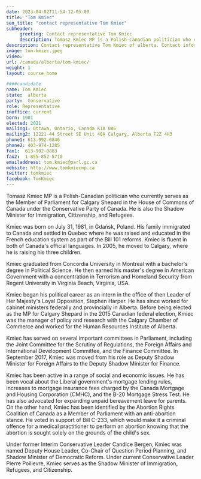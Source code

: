 ```yaml
---
date: 2023-04-02T11:54:12-05:00
title: "Tom Kmiec"
seo_title: "contact representative Tom Kmiec"
subheader:
     greeting: Contact representative Tom Kmiec
     description: Tomasz Kmiec MP is a Polish-Canadian politician who currently serves as the Member of Parliament for Calgary Shepard in the House of Commons of Canada under the Conservative Party of Canada. 
description: Contact representative Tom Kmiec of alberta. Contact information for Tom Kmiec includes email address, phone number, and mailing address.
image: tom-kmiec.jpeg
video:
url: /canada/alberta/tom-kmiec/
weight: 1
layout: course_home

####candidate
name: Tom Kmiec
state:	alberta
party:	Conservative
role: Representative
inoffice: current
born: 1981
elected: 2021
mailing1: Ottawa, Ontario, Canada K1A 0A6
mailing2: 12221-44 Street SE Unit 40A Calgary, Alberta T2Z 4H3
phone1:	613-992-0846
phone2: 403-974-1285
fax1:  613-992-0883
fax2:  1-855-852-5710
emailaddress: tom.kmiec@parl.gc.ca
website: http://www.tomkmiecmp.ca
twitter: tomkmiec
facebook: TomKmiec
---
```


Tomasz Kmiec MP is a Polish-Canadian politician who currently serves as the Member of Parliament for Calgary Shepard in the House of Commons of Canada under the Conservative Party of Canada. He is also the Shadow Minister for Immigration, Citizenship, and Refugees.

Kmiec was born on July 31, 1981, in Gdańsk, Poland. His family immigrated to Canada and settled in Quebec where he was raised and educated in the French education system as part of the Bill 101 reforms. Kmiec is fluent in both of Canada's official languages. In 2005, he moved to Calgary, where he is raising his three children.

Kmiec graduated from Concordia University in Montreal with a bachelor's degree in Political Science. He then earned his master's degree in American Government with a concentration in Terrorism and Homeland Security from Regent University in Virginia Beach, Virginia, USA.

Kmiec began his political career as an intern in the office of then Leader of Her Majesty's Loyal Opposition, Stephen Harper. He has since worked for cabinet ministers federally and provincially in Alberta. Before being elected as the MP for Calgary Shepard in the 2015 Canadian federal election, Kmiec was the manager of policy and research with the Calgary Chamber of Commerce and worked for the Human Resources Institute of Alberta.

Kmiec has served on several important committees in Parliament, including the Joint Committee for the Scrutiny of Regulations, the Foreign Affairs and International Development Committee, and the Finance Committee. In September 2017, Kmiec was moved from his role as Deputy Shadow Minister for Foreign Affairs to the Deputy Shadow Minister for Finance.

Kmiec has been active in a range of social and economic issues. He has been vocal about the Liberal government's mortgage lending rules, increases to mortgage insurance fees charged by the Canada Mortgage and Housing Corporation (CMHC), and the B-20 Mortgage Stress Test. He has also advocated for expanding unpaid bereavement leave for parents. On the other hand, Kmiec has been identified by the Abortion Rights Coalition of Canada as a Member of Parliament with an anti-abortion stance. He voted in support of Bill C-233, which would make it a criminal offence for a medical practitioner to perform an abortion knowing that the abortion is sought solely on the grounds of the child's sex.

Under former Interim Conservative Leader Candice Bergen, Kmiec was named Deputy House Leader, Co-Chair of Question Period Planning, and Shadow Minister of Democratic Reform. Under current Conservative Leader Pierre Poilievre, Kmiec serves as the Shadow Minister of Immigration, Refugees, and Citizenship.
